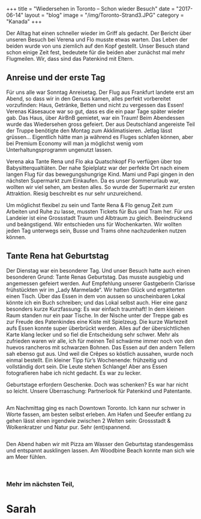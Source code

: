 +++
title = "Wiedersehen in Toronto – Schon wieder Besuch"
date = "2017-06-14"
layout = "blog"
image = "/img/Toronto-Strand3.JPG"
category = "Kanada"
+++


Der Alltag hat einen schneller wieder im Griff als gedacht. Der Bericht über unseren Besuch bei Verena und Flo musste etwas warten. Das Leben der beiden wurde von uns ziemlich auf den Kopf gestellt. Unser Besuch stand schon einige Zeit fest, bedeutete für die beiden aber zunächst mal mehr Flugmeilen. Wir, dass sind das Patenkind mit Eltern. 

<!--more-->

<h2>Anreise und der erste Tag</h2>

Für uns alle war Sonntag Anreisetag. Der Flug aus Frankfurt landete erst am Abend, so dass wir in den Genuss kamen, alles perfekt vorbereitet vorzufinden: Haus, Getränke, Betten und nicht zu vergessen das Essen! Verenas Käsesauce war so gut, dass es die ein paar Tage später wieder gab. Das Haus, über AirBnB gemietet, war ein Traum! Beim Abendessen wurde das Wiedersehen gross gefeiert. Der aus Deutschland angereiste Teil der Truppe benötigte den Montag zum Akklimatisieren. Jetlag lässt grüssen... Eigentlich hätte man ja während es Fluges schlafen können, aber bei Premium Economy will man ja möglichst wenig vom Unterhaltungsprogramm ungenutzt lassen. 

Verena aka Tante Rena und Flo aka Quatschkopf Flo verfügen über top Babysitterqualtiäten. Der nahe Spielplatz war der perfekte Ort nach einem langen Flug für das bewegungshungrige Kind. Mami und Papi gingen in den nächsten Supermarkt zum Einkaufen. Da es unser Sommerurlaub war, wollten wir viel sehen, am besten alles. So wurde der Supermarkt zur ersten Attraktion. Riesig beschreibt es nur sehr unzureichend.

Um möglichst flexibel zu sein und Tante Rena & Flo genug Zeit zum Arbeiten und Ruhe zu lasse, mussten Tickets für Bus und Tram her. Für uns Landeier ist eine Grossstadt Traum und Albtraum zu gleich. Beeindruckend und beängstigend. Wir entschieden uns für Wochenkarten. Wir wollten jeden Tag unterwegs sein, Busse und Trams ohne nachzudenken nutzen können. 

<h2>Tante Rena hat Geburtstag</h2>

Der Dienstag war ein besonderer Tag. Und unser Besuch hatte auch einen besonderen Grund: Tante Renas Geburtstag. Das musste ausgiebig und angemessen gefeiert werden. Auf Empfehlung unserer Gastgeberin Clarisse frühstückten wir im „Lady Marmelade“. Wir hatten Glück und ergatterten einen Tisch. Über das Essen in dem von aussen so unscheinbaren Lokal könnte ich ein Buch schreiben; und das Lokal selbst auch. Hier eine ganz besonders kurze Kurzfassung: Es war einfach traumhaft! In dem kleinen Raum standen nur ein paar Tische. In der Nische unter der Treppe gab es zur Freude des Patenkindes eine Kiste mit Spielzeug. Die kurze Wartezeit aufs Essen konnte super überbrückt werden. Alles auf der übersichtlichen Karte klang lecker und so fiel die Entscheidung sehr schwer. Mehr als zufrieden waren wir alle, ich für meinen Teil schwärme immer noch von den huevos rancheros mit schwarzen Bohnen. Das Essen auf den andern Tellern sah ebenso gut aus. Und weil die Crêpes so köstlich aussahen, wurde noch einmal bestellt. Ein kleiner Tipp für’s Wochenende: frühzeitig und vollständig dort sein. Die Leute stehen Schlange! Aber ans Essen fotografieren habe ich nicht gedacht. Es war zu lecker. 

Geburtstage erfordern Geschenke. Doch was schenken? Es war har nicht so leicht. Unsere Überraschung: Partnerlook für Patenkind und Patentante. 

<img src="/img/Toronto-Partnerlook.jpg" alt="">

Am Nachmittag ging es nach Downtown Toronto. Ich kann nur schwer in Worte fassen, am besten selbst erleben. Am Hafen und Seeufer entlang zu gehen lässt einen irgendwie zwischen 2 Welten sein: Grossstadt & Wolkenkratzer und Natur pur. Sehr (ent)spannend. 

<img src="/img/Toronto-Turm1.jpg" alt="">

Den Abend haben wir mit Pizza am Wasser den Geburtstag standesgemäss und entspannt ausklingen lassen. Am Woodbine Beach konnte man sich wie am Meer fühlen.

<img src="/img/Toronto-Strand3.JPG" alt="">

<img src="" alt="">

### Mehr im nächsten Teil, 

<h1 class="signature">Sarah</h1>

